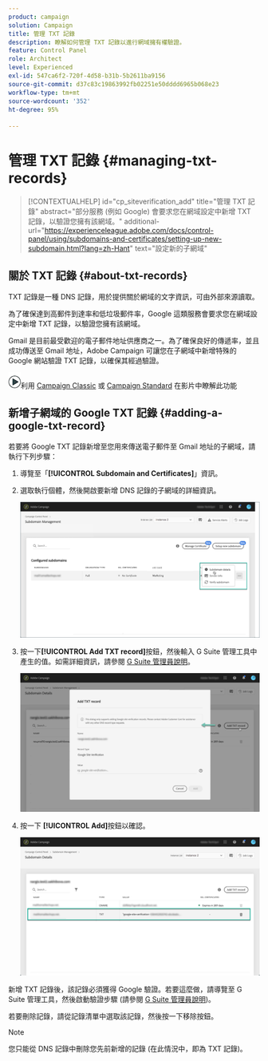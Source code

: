 ```yaml
---
product: campaign
solution: Campaign
title: 管理 TXT 記錄
description: 瞭解如何管理 TXT 記錄以進行網域擁有權驗證。
feature: Control Panel
role: Architect
level: Experienced
exl-id: 547ca6f2-720f-4d58-b31b-5b2611ba9156
source-git-commit: d37c83c19863992fb02251e50dddd6965b068e23
workflow-type: tm+mt
source-wordcount: '352'
ht-degree: 95%

---
```


# 管理 TXT 記錄 {#managing-txt-records}

>[!CONTEXTUALHELP]
>id="cp_siteverification_add"
>title="管理 TXT 記錄"
>abstract="部分服務 (例如 Google) 會要求您在網域設定中新增 TXT 記錄，以驗證您擁有該網域。"
>additional-url="https://experienceleague.adobe.com/docs/control-panel/using/subdomains-and-certificates/setting-up-new-subdomain.html?lang=zh-Hant" text="設定新的子網域"

## 關於 TXT 記錄 {#about-txt-records}

TXT 記錄是一種 DNS 記錄，用於提供關於網域的文字資訊，可由外部來源讀取。

為了確保達到高郵件到達率和低垃圾郵件率，Google 這類服務會要求您在網域設定中新增 TXT 記錄，以驗證您擁有該網域。

Gmail 是目前最受歡迎的電子郵件地址供應商之一。為了確保良好的傳遞率，並且成功傳送至 Gmail 地址，Adobe Campaign 可讓您在子網域中新增特殊的 Google 網站驗證 TXT 記錄，以確保其經過驗證。

![](assets/do-not-localize/how-to-video.png)利用 [Campaign Classic](https://experienceleague.adobe.com/docs/campaign-classic-learn/control-panel/subdomains-and-certificates/google-txt-record-management.html#subdomains-and-certificates) 或 [Campaign Standard](https://experienceleague.adobe.com/docs/campaign-standard-learn/control-panel/subdomains-and-certificates/google-txt-record-management.html#subdomains-and-certificates) 在影片中瞭解此功能

## 新增子網域的 Google TXT 記錄 {#adding-a-google-txt-record}

若要將 Google TXT 記錄新增至您用來傳送電子郵件至 Gmail 地址的子網域，請執行下列步驟：

1. 導覽至「**[!UICONTROL Subdomain and Certificates]**」資訊。

1. 選取執行個體，然後開啟要新增 DNS 記錄的子網域的詳細資訊。

   ![](assets/txt_subdomaindetails.png)

1. 按一下&#x200B;**[!UICONTROL Add TXT record]**&#x200B;按鈕，然後輸入 G Suite 管理工具中產生的值。如需詳細資訊，請參閱 [G Suite 管理員說明](https://support.google.com/a/answer/183895)。

   ![](assets/txt_addtxt.png)

1. 按一下 **[!UICONTROL Add]**&#x200B;按鈕以確認。

   ![](assets/txt_txtadded.png)

新增 TXT 記錄後，該記錄必須獲得 Google 驗證。若要這麼做，請導覽至 G Suite 管理工具，然後啟動驗證步驟 (請參閱 [G Suite 管理員說明](https://support.google.com/a/answer/183895))。

若要刪除記錄，請從記錄清單中選取該記錄，然後按一下移除按鈕。

>[!NOTE]
>
>您只能從 DNS 記錄中刪除您先前新增的記錄 (在此情況中，即為 TXT 記錄)。
